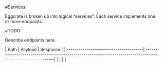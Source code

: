 #Services

Eggcrate is broken up into logical "services". Each service implements one or more 
endpoints. 


#TODO 

Describe endpoints here.

| Path                                   | Payload | Response                                                                                           |
|:---------------------------------------|:-------------------------------------------------------------------------------------------------------------|
| | | |
